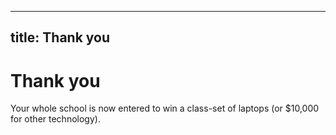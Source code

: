 * * *

## title: Thank you

# Thank you

Your whole school is now entered to win a class-set of laptops (or $10,000 for other technology).